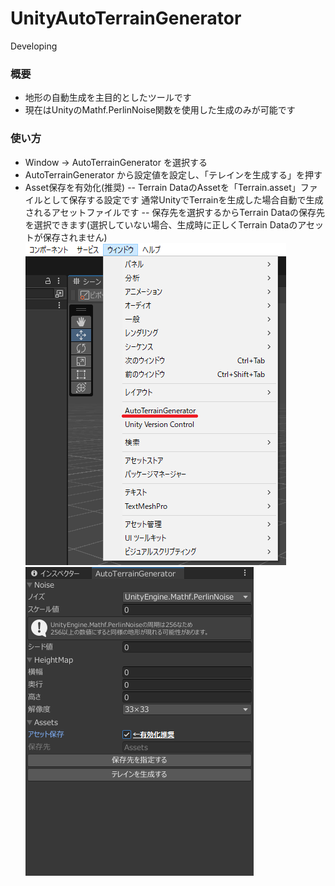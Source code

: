 # UnityAutoTerrainGenerator
Developing<br>

### 概要
- 地形の自動生成を主目的としたツールです<br>
- 現在はUnityのMathf.PerlinNoise関数を使用した生成のみが可能です

### 使い方
- Window -> AutoTerrainGenerator を選択する
- AutoTerrainGenerator から設定値を設定し、「テレインを生成する」を押す
- Asset保存を有効化(推奨)
  -- Terrain DataのAssetを「Terrain.asset」ファイルとして保存する設定です 通常UnityでTerrainを生成した場合自動で生成されるアセットファイルです
  -- 保存先を選択するからTerrain Dataの保存先を選択できます(選択していない場合、生成時に正しくTerrain Dataのアセットが保存されません)<br>
![ATG_1](https://github.com/snsk0/ImageRepository/blob/main/ATG_1.png)
![ATG_2](https://github.com/snsk0/ImageRepository/blob/main/ATG_2.png)
